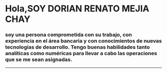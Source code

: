 <div id="heder" aling="center">
    <h1 aling="center">Hola,SOY DORIAN RENATO MEJIA CHAY</h1>
    <h3 aling="center">soy una persona comprometida con su trabajo, con experiencia en el área bancaria y con conocimientos de nuevas tecnologías de desarrollo.
Tengo buenas habilidades tanto analíticas como numéricas para llevar a cabo las operaciones que se me sean asignadas.
    </h3>
  </div>
  <hr>
